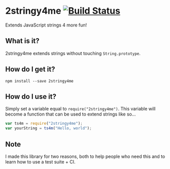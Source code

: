 # 2stringy4me [![Build Status](https://travis-ci.org/iwotastic/2stringy4me.svg?branch=master)](https://travis-ci.org/iwotastic/2stringy4me)
Extends JavaScript strings 4 more fun!

## What is it?
2stringy4me extends strings without touching `String.prototype`.

## How do I get it?

```shell
npm install --save 2stringy4me
```

## How do I use it?
Simply set a variable equal to `require("2stringy4me")`. This variable will become a function that can be used to extend strings like so...

```javascript
var ts4m = require("2stringy4me");
var yourString = ts4m("Hello, world");
```

## Note
I made this library for two reasons, both to help people who need this and to learn how to use a test suite + CI.
